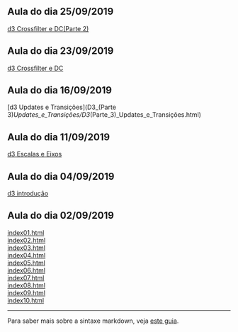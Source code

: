 ## Aula do dia 25/09/2019
[d3 Crossfilter e DC(Parte 2)](D3_com_Crossfilter_e_DC(Parte_2)/D3_com_Crossfilter_e_DC(Parte_2).html)<br>
## Aula do dia 23/09/2019
[d3 Crossfilter e DC](D3_com_Crossfilter_e_DC/D3_com_Crossfilter_e_DC.html)<br>
## Aula do dia 16/09/2019
[d3 Updates e Transições](D3_(Parte 3)_Updates_e_Transições/D3_(Parte_3)_Updates_e_Transições.html)<br>

## Aula do dia 11/09/2019
[d3 Escalas e Eixos](d3_escala/d3_escalas.html)<br>
## Aula do dia 04/09/2019
[d3 introdução](d3_introdução/d3_introdução.html)<br>
## Aula do dia 02/09/2019

[index01.html](basic/index01.html)<br>
[index02.html](basic/index02.html)<br>
[index03.html](basic/index03.html)<br>
[index04.html](basic/index04.html)<br>
[index05.html](basic/index05.html)<br>
[index06.html](basic/index06.html)<br>
[index07.html](basic/index07.html)<br>
[index08.html](basic/index08.html)<br>
[index09.html](basic/index09.html)<br>
[index10.html](basic/index10.html)<br>

---

Para saber mais sobre a sintaxe markdown, veja [este guia](https://guides.github.com/features/mastering-markdown/).
